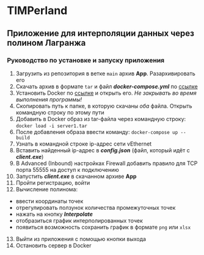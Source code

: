 # TIMPerland
## Приложение для интерполяции данных через полином Лагранжа
### Руководство по установке и запуску приложения
1. Загрузить из репозитория в ветке ```main``` архив **App**. Разархивировать его
2. Скачать архив в формате ```tar``` и файл ***docker-compose.yml*** по [ссылке](https://drive.google.com/drive/folders/18OTa5i1v9Xb_WBUqp00RFOiQe0POaDXY?usp=drive_link)
3. Установить Docker по [ссылке](https://www.docker.com/products/docker-desktop/) и открыть его. _Не закрывать во время выполнения программы!_
4. Скопировать путь к папке, в которую скачаны _оба_ файла. Открыть командную строку по этому пути
5. Добавить в Docker образ из tar-файла через командную строку:
```docker load -i server1.tar```
6. После добавления образа ввести команду:
```docker-compose up --build```
7. Узнать в командной строке ip-адрес сети vEthernet
8. Вставить найденный ip-адрес в ***config.json*** (файл, который идёт с ***client.exe***)
9. В Advanced (Inbound) настройках Firewall добавить правило для TCP порта 55555 на доступ к подключению
10. Запустить ***client.exe*** в скачанном архиве **App**
11. Пройти регистрацию, войти
12. Вычисление полинома:
   * ввести координаты точек
   * отрегулировать ползунок количества промежуточных точек
   * нажать на кнопку ***Interpolate***
   * отобразиться график интерполированных точек
   * появиться возможность сохранить график в формате ```png``` или ```xlsx```
13. Выйти из приложения с помощью кнопки выхода
14. Остановить сервер в Docker
